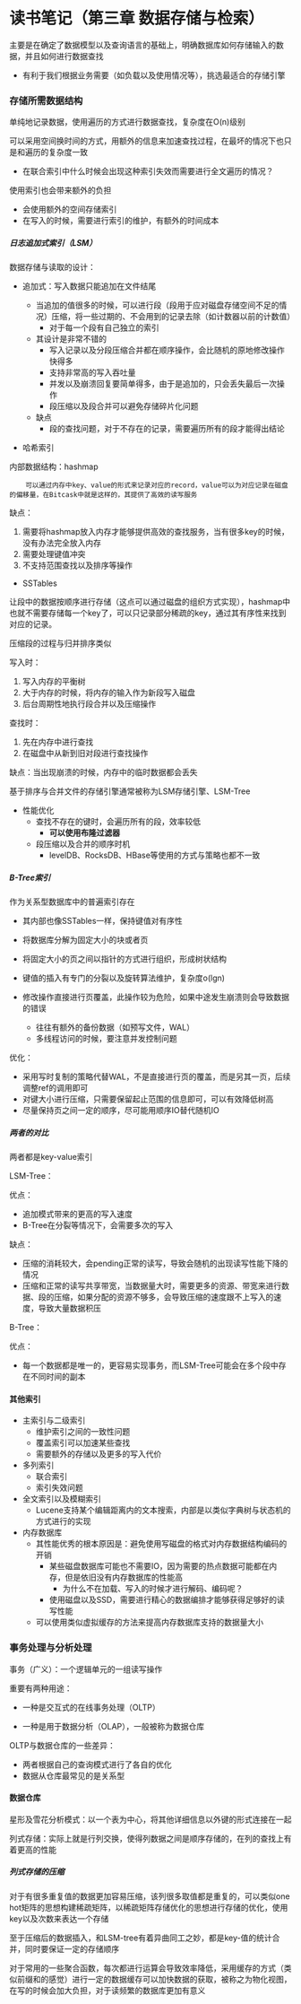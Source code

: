 # 读书笔记（第三章 数据存储与检索）

主要是在确定了数据模型以及查询语言的基础上，明确数据库如何存储输入的数据，并且如何进行数据查找

* 有利于我们根据业务需要（如负载以及使用情况等），挑选最适合的存储引擎

### 存储所需数据结构

单纯地记录数据，使用遍历的方式进行数据查找，复杂度在O(n)级别

可以采用空间换时间的方式，用额外的信息来加速查找过程，在最坏的情况下也只是和遍历的复杂度一致

* 在联合索引中什么时候会出现这种索引失效而需要进行全文遍历的情况？

使用索引也会带来额外的负担

* 会使用额外的空间存储索引
* 在写入的时候，需要进行索引的维护，有额外的时间成本



##### 日志追加式索引（LSM）

数据存储与读取的设计：

* 追加式：写入数据只能追加在文件结尾
  * 当追加的值很多的时候，可以进行段（段用于应对磁盘存储空间不足的情况）压缩，将一些过期的、不会用到的记录去除（如计数器以前的计数值）
    * 对于每一个段有自己独立的索引
  * 其设计是非常不错的
    * 写入记录以及分段压缩合并都在顺序操作，会比随机的原地修改操作快得多
    * 支持非常高的写入吞吐量
    * 并发以及崩溃回复要简单得多，由于是追加的，只会丢失最后一次操作
    * 段压缩以及段合并可以避免存储碎片化问题
  * 缺点
    * 段的查找问题，对于不存在的记录，需要遍历所有的段才能得出结论



* 哈希索引

内部数据结构：hashmap

```
	可以通过内存中key、value的形式来记录对应的record，value可以为对应记录在磁盘的偏移量，在Bitcask中就是这样的，其提供了高效的读写服务
```

缺点：

1. 需要将hashmap放入内存才能够提供高效的查找服务，当有很多key的时候，没有办法完全放入内存
2. 需要处理键值冲突
3. 不支持范围查找以及排序等操作



* SSTables

让段中的数据按顺序进行存储（这点可以通过磁盘的组织方式实现），hashmap中也就不需要存储每一个key了，可以只记录部分稀疏的key，通过其有序性来找到对应的记录。

压缩段的过程与归并排序类似

写入时：

1. 写入内存的平衡树
2. 大于内存的时候，将内存的输入作为新段写入磁盘
3. 后台周期性地执行段合并以及压缩操作

查找时：

1. 先在内存中进行查找
2. 在磁盘中从新到旧对段进行查找操作

缺点：当出现崩溃的时候，内存中的临时数据都会丢失



基于排序与合并文件的存储引擎通常被称为LSM存储引擎、LSM-Tree

* 性能优化
  * 查找不存在的键时，会遍历所有的段，效率较低
    * **可以使用布隆过滤器**
  * 段压缩以及合并的顺序时机
    * levelDB、RocksDB、HBase等使用的方式与策略也都不一致



##### B-Tree索引

作为关系型数据库中的普遍索引存在

* 其内部也像SSTables一样，保持键值对有序性

* 将数据库分解为固定大小的块或者页
* 将固定大小的页之间以指针的方式进行组织，形成树状结构
* 键值的插入有专门的分裂以及旋转算法维护，复杂度o(lgn)
* 修改操作直接进行页覆盖，此操作较为危险，如果中途发生崩溃则会导致数据的错误
  * 往往有额外的备份数据（如预写文件，WAL）
  * 多线程访问的时候，要注意并发控制问题

优化：

* 采用写时复制的策略代替WAL，不是直接进行页的覆盖，而是另其一页，后续调整ref的调用即可
* 对键大小进行压缩，只需要保留起止范围的信息即可，可以有效降低树高
* 尽量保持页之间一定的顺序，尽可能用顺序IO替代随机IO



##### 两者的对比

两者都是key-value索引

LSM-Tree：

优点：

* 追加模式带来的更高的写入速度
* B-Tree在分裂等情况下，会需要多次的写入

缺点：

* 压缩的消耗较大，会pending正常的读写，导致会随机的出现读写性能下降的情况
* 压缩和正常的读写共享带宽，当数据量大时，需要更多的资源、带宽来进行数据、段的压缩，如果分配的资源不够多，会导致压缩的速度跟不上写入的速度，导致大量数据积压

B-Tree：

优点：

* 每一个数据都是唯一的，更容易实现事务，而LSM-Tree可能会在多个段中存在不同时间的副本



#### 其他索引

* 主索引与二级索引
  * 维护索引之间的一致性问题
  * 覆盖索引可以加速某些查找
  * 需要额外的存储以及更多的写入代价
* 多列索引
  * 联合索引
  * 索引失效问题
* 全文索引以及模糊索引
  * Lucene支持某个编辑距离内的文本搜索，内部是以类似字典树与状态机的方式进行的实现
* 内存数据库
  * 其性能优秀的根本原因是：避免使用写磁盘的格式对内存数据结构编码的开销
    * 某些磁盘数据库可能也不需要IO，因为需要的热点数据可能都在内存，但是依旧没有内存数据库的性能高
      * 为什么不在加载、写入的时候才进行解码、编码呢？
    * 使用磁盘以及SSD，需要进行精心的数据编排才能够获得足够好的读写性能
  * 可以使用类似虚拟缓存的方法来提高内存数据库支持的数据量大小



### 事务处理与分析处理

事务（广义）：一个逻辑单元的一组读写操作

重要有两种用途：

* 一种是交互式的在线事务处理（OLTP）

* 一种是用于数据分析（OLAP），一般被称为数据仓库

OLTP与数据仓库的一些差异：

* 两者根据自己的查询模式进行了各自的优化
* 数据从仓库最常见的是关系型

#### 数据仓库

星形及雪花分析模式：以一个表为中心，将其他详细信息以外键的形式连接在一起

列式存储：实际上就是行列交换，使得列数据之间是顺序存储的，在列的查找上有着更高的性能

##### 列式存储的压缩

对于有很多重复值的数据更加容易压缩，该列很多取值都是重复的，可以类似one hot矩阵的思想构建稀疏矩阵，以稀疏矩阵存储优化的思想进行存储的优化，使用key以及次数来表达一个存储

至于压缩后的数据插入，和LSM-tree有着异曲同工之妙，都是key-值的统计合并，同时要保证一定的存储顺序

对于常用的一些聚合函数，每次都进行运算会导致效率降低，采用缓存的方式（类似前缀和的感觉）进行一定的数据缓存可以加快数据的获取，被称之为物化视图，在写的时候会加大负担，对于读频繁的数据库更加有意义





